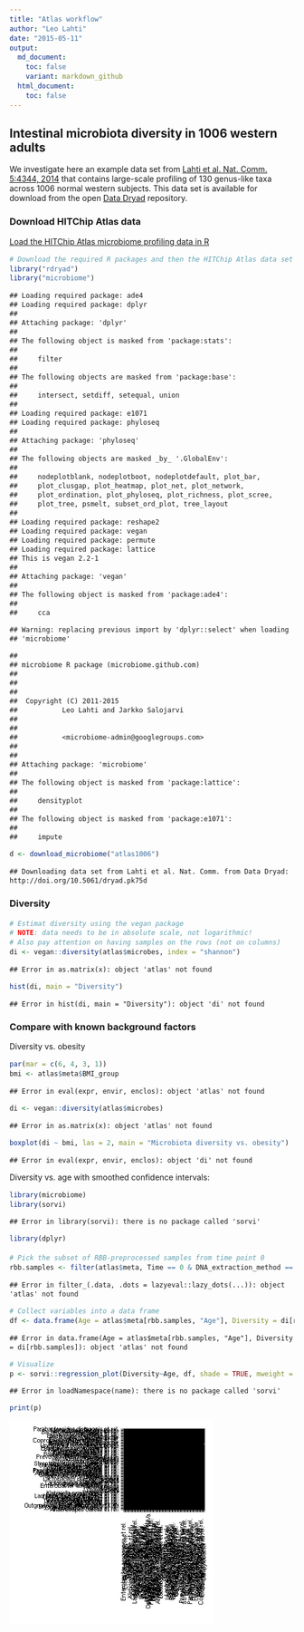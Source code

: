 ```yaml
---
title: "Atlas workflow"
author: "Leo Lahti"
date: "2015-05-11"
output:
  md_document:
    toc: false
    variant: markdown_github
  html_document:
    toc: false
---
```

<!--
  %\VignetteEngine{knitr::rmarkdown}
  %\VignetteIndexEntry{Project Template}
  %\usepackage[utf8]{inputenc}
-->


## Intestinal microbiota diversity in 1006 western adults

We investigate here an example data set from [Lahti et al. Nat. Comm. 5:4344, 2014](http://www.nature.com/ncomms/2014/140708/ncomms5344/full/ncomms5344.html) that contains large-scale profiling of 130 genus-like taxa across 1006 normal western subjects. This data set is available for download from the open [Data Dryad](http://doi.org/10.5061/dryad.pk75d) repository.


### Download HITChip Atlas data

[Load the HITChip Atlas microbiome profiling data in R](Data.md)


```r
# Download the required R packages and then the HITChip Atlas data set
library("rdryad")
library("microbiome")
```

```
## Loading required package: ade4
## Loading required package: dplyr
## 
## Attaching package: 'dplyr'
## 
## The following object is masked from 'package:stats':
## 
##     filter
## 
## The following objects are masked from 'package:base':
## 
##     intersect, setdiff, setequal, union
## 
## Loading required package: e1071
## Loading required package: phyloseq
## 
## Attaching package: 'phyloseq'
## 
## The following objects are masked _by_ '.GlobalEnv':
## 
##     nodeplotblank, nodeplotboot, nodeplotdefault, plot_bar,
##     plot_clusgap, plot_heatmap, plot_net, plot_network,
##     plot_ordination, plot_phyloseq, plot_richness, plot_scree,
##     plot_tree, psmelt, subset_ord_plot, tree_layout
## 
## Loading required package: reshape2
## Loading required package: vegan
## Loading required package: permute
## Loading required package: lattice
## This is vegan 2.2-1
## 
## Attaching package: 'vegan'
## 
## The following object is masked from 'package:ade4':
## 
##     cca
```

```
## Warning: replacing previous import by 'dplyr::select' when loading
## 'microbiome'
```

```
## 
## microbiome R package (microbiome.github.com)
##           
## 
## 
##  Copyright (C) 2011-2015
##           Leo Lahti and Jarkko Salojarvi 
## 
##         
##           <microbiome-admin@googlegroups.com>
## 
## 
## Attaching package: 'microbiome'
## 
## The following object is masked from 'package:lattice':
## 
##     densityplot
## 
## The following object is masked from 'package:e1071':
## 
##     impute
```

```r
d <- download_microbiome("atlas1006")
```

```
## Downloading data set from Lahti et al. Nat. Comm. from Data Dryad: http://doi.org/10.5061/dryad.pk75d
```


### Diversity 


```r
# Estimat diversity using the vegan package
# NOTE: data needs to be in absolute scale, not logarithmic!
# Also pay attention on having samples on the rows (not on columns)
di <- vegan::diversity(atlas$microbes, index = "shannon")
```

```
## Error in as.matrix(x): object 'atlas' not found
```

```r
hist(di, main = "Diversity")
```

```
## Error in hist(di, main = "Diversity"): object 'di' not found
```

### Compare with known background factors

Diversity vs. obesity


```r
par(mar = c(6, 4, 3, 1))
bmi <- atlas$meta$BMI_group
```

```
## Error in eval(expr, envir, enclos): object 'atlas' not found
```

```r
di <- vegan::diversity(atlas$microbes)
```

```
## Error in as.matrix(x): object 'atlas' not found
```

```r
boxplot(di ~ bmi, las = 2, main = "Microbiota diversity vs. obesity")
```

```
## Error in eval(expr, envir, enclos): object 'di' not found
```


Diversity vs. age with smoothed confidence intervals:


```r
library(microbiome)
library(sorvi)
```

```
## Error in library(sorvi): there is no package called 'sorvi'
```

```r
library(dplyr)

# Pick the subset of RBB-preprocessed samples from time point 0
rbb.samples <- filter(atlas$meta, Time == 0 & DNA_extraction_method == "r")$SampleID
```

```
## Error in filter_(.data, .dots = lazyeval::lazy_dots(...)): object 'atlas' not found
```

```r
# Collect variables into a data frame
df <- data.frame(Age = atlas$meta[rbb.samples, "Age"], Diversity = di[rbb.samples])
```

```
## Error in data.frame(Age = atlas$meta[rbb.samples, "Age"], Diversity = di[rbb.samples]): object 'atlas' not found
```

```r
# Visualize
p <- sorvi::regression_plot(Diversity~Age, df, shade = TRUE, mweight = TRUE, verbose = FALSE)
```

```
## Error in loadNamespace(name): there is no package called 'sorvi'
```

```r
print(p)
```

![plot of chunk visu-example3](figure/visu-example3-1.png) 

